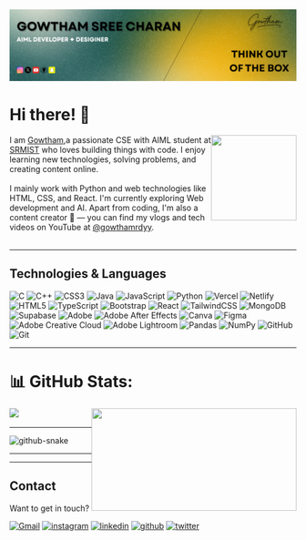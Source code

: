 <img src="pic.png">
<br>

# Hi there! 👋

<img align="right" src="https://media.giphy.com/media/PQ0VI3S5vqL5pwQQJX/giphy.gif" style="width:150px; height:150px;">

I am [Gowtham](https://gowthamrdyy.vercel.app/),a passionate CSE with AIML student at [SRMIST](https://www.srmist.edu.in/) who loves building things with code. I enjoy learning new technologies, solving problems, and creating content online.<br><br>
I mainly work with Python and web technologies like HTML, CSS, and React. I'm currently exploring Web development and AI.
Apart from coding, I'm also a content creator 🎥 — you can find my vlogs and tech videos on YouTube at [@gowthamrdyy](https://www.youtube.com/@gowthamrdyyy).<br><br>

---

## Technologies & Languages

![C](https://img.shields.io/badge/c-%2300599C.svg?style=for-the-badge&logo=c&logoColor=white) ![C++](https://img.shields.io/badge/c++-%2300599C.svg?style=for-the-badge&logo=c%2B%2B&logoColor=white) ![CSS3](https://img.shields.io/badge/css3-%231572B6.svg?style=for-the-badge&logo=css3&logoColor=white) ![Java](https://img.shields.io/badge/java-%23ED8B00.svg?style=for-the-badge&logo=openjdk&logoColor=white) ![JavaScript](https://img.shields.io/badge/javascript-%23323330.svg?style=for-the-badge&logo=javascript&logoColor=%23F7DF1E) ![Python](https://img.shields.io/badge/python-3670A0?style=for-the-badge&logo=python&logoColor=ffdd54) ![Vercel](https://img.shields.io/badge/vercel-%23000000.svg?style=for-the-badge&logo=vercel&logoColor=white) ![Netlify](https://img.shields.io/badge/netlify-%23000000.svg?style=for-the-badge&logo=netlify&logoColor=#00C7B7)![HTML5](https://img.shields.io/badge/html5-%23E34F26.svg?style=for-the-badge&logo=html5&logoColor=white) ![TypeScript](https://img.shields.io/badge/typescript-%23007ACC.svg?style=for-the-badge&logo=typescript&logoColor=white) ![Bootstrap](https://img.shields.io/badge/bootstrap-%238511FA.svg?style=for-the-badge&logo=bootstrap&logoColor=white) ![React](https://img.shields.io/badge/react-%2320232a.svg?style=for-the-badge&logo=react&logoColor=%2361DAFB) ![TailwindCSS](https://img.shields.io/badge/tailwindcss-%2338B2AC.svg?style=for-the-badge&logo=tailwind-css&logoColor=white) ![MongoDB](https://img.shields.io/badge/MongoDB-%234ea94b.svg?style=for-the-badge&logo=mongodb&logoColor=white) ![Supabase](https://img.shields.io/badge/Supabase-3ECF8E?style=for-the-badge&logo=supabase&logoColor=white)  ![Adobe](https://img.shields.io/badge/adobe-%23FF0000.svg?style=for-the-badge&logo=adobe&logoColor=white) ![Adobe After Effects](https://img.shields.io/badge/Adobe%20After%20Effects-9999FF.svg?style=for-the-badge&logo=Adobe%20After%20Effects&logoColor=white) ![Canva](https://img.shields.io/badge/Canva-%2300C4CC.svg?style=for-the-badge&logo=Canva&logoColor=white) ![Figma](https://img.shields.io/badge/figma-%23F24E1E.svg?style=for-the-badge&logo=figma&logoColor=white) ![Adobe Creative Cloud](https://img.shields.io/badge/Adobe%20Creative%20Cloud-DA1F26.svg?style=for-the-badge&logo=Adobe%20Creative%20Cloud&logoColor=white) ![Adobe Lightroom](https://img.shields.io/badge/Adobe%20Lightroom-31A8FF.svg?style=for-the-badge&logo=Adobe%20Lightroom&logoColor=white) ![Pandas](https://img.shields.io/badge/pandas-%23150458.svg?style=for-the-badge&logo=pandas&logoColor=white) ![NumPy](https://img.shields.io/badge/numpy-%23013243.svg?style=for-the-badge&logo=numpy&logoColor=white) ![GitHub](https://img.shields.io/badge/github-%23121011.svg?style=for-the-badge&logo=github&logoColor=white) ![Git](https://img.shields.io/badge/git-%23F05033.svg?style=for-the-badge&logo=git&logoColor=white)
<br>


---

# 📊 GitHub Stats:

<img align="right" src="https://media3.giphy.com/media/v1.Y2lkPTc5MGI3NjExbWxpMnNlem03bHZzZWlrbXVwbTBlZno0cGNodHg1cWpscG9yZGt5diZlcD12MV9pbnRlcm5hbF9naWZfYnlfaWQmY3Q9Zw/35MAXwpmqaQlbS9WHd/giphy.gif" style="width:360px; height:180px;">

![](https://nirzak-streak-stats.vercel.app/?user=gowthamrdyy&theme=blue-green&hide_border=false)



---

<picture>
  <source media="(prefers-color-scheme: dark)" srcset="https://raw.githubusercontent.com/gowthamrdyy/gowthamrdyy/output/github-snake-dark.svg" />
  <source media="(prefers-color-scheme: light)" srcset="https://raw.githubusercontent.com/gowthamrdyy/gowthamrdyy/output/github-snake.svg" />
  <img alt="github-snake" src="https://raw.githubusercontent.com/tobiasmeyhoefer/tobiasmeyhoefer/output/github-snake.svg" />
</picture>

---


---

## Contact

Want to get in touch?

<div align="left">
    <a href="mailto:iamgowthamsree@gmail.com"><img alt="Gmail" src="https://img.shields.io/badge/Email-Contact-D14836?style=for-the-badge&logo=gmail&logoColor=white"></a>
    <a href="https://instagram.com/gowthamrdyy"><img alt="instagram" src="https://img.shields.io/badge/Instagram-Follow-FF0069?style=for-the-badge"></a>
    <a href="https://linkedin.com/in/gowthamrdyy"><img alt="linkedin" src="https://img.shields.io/badge/LinkedIn-Connect-0077B5?style=for-the-badge"></a>
    <a href="https://github.com/gowthamrdyy"><img alt="github" src="https://img.shields.io/badge/Github-Contact-000000?style=for-the-badge"></a>
    <a href="https://twitter.com/gowthamrdyy"><img alt="twitter" src="https://img.shields.io/badge/Twitter-Contact-1D9BF0?style=for-the-badge"></a>
</div>

